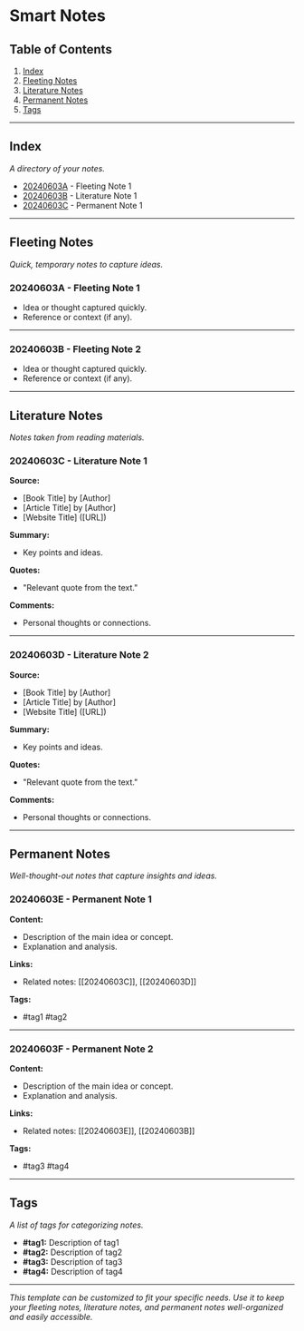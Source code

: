 # Smart Notes

## Table of Contents
1. [Index](#index)
2. [Fleeting Notes](#fleeting-notes)
3. [Literature Notes](#literature-notes)
4. [Permanent Notes](#permanent-notes)
5. [Tags](#tags)

---

## Index
*A directory of your notes.*

- [20240603A](#20240603A) - Fleeting Note 1
- [20240603B](#20240603B) - Literature Note 1
- [20240603C](#20240603C) - Permanent Note 1

---

## Fleeting Notes
*Quick, temporary notes to capture ideas.*

### 20240603A - Fleeting Note 1
- Idea or thought captured quickly.
- Reference or context (if any).

---

### 20240603B - Fleeting Note 2
- Idea or thought captured quickly.
- Reference or context (if any).

---

## Literature Notes
*Notes taken from reading materials.*

### 20240603C - Literature Note 1
**Source:**
- [Book Title] by [Author]
- [Article Title] by [Author]
- [Website Title] ([URL])

**Summary:**
- Key points and ideas.

**Quotes:**
- "Relevant quote from the text."

**Comments:**
- Personal thoughts or connections.

---

### 20240603D - Literature Note 2
**Source:**
- [Book Title] by [Author]
- [Article Title] by [Author]
- [Website Title] ([URL])

**Summary:**
- Key points and ideas.

**Quotes:**
- "Relevant quote from the text."

**Comments:**
- Personal thoughts or connections.

---

## Permanent Notes
*Well-thought-out notes that capture insights and ideas.*

### 20240603E - Permanent Note 1
**Content:**
- Description of the main idea or concept.
- Explanation and analysis.

**Links:**
- Related notes: [[20240603C]], [[20240603D]]

**Tags:**
- #tag1 #tag2

---

### 20240603F - Permanent Note 2
**Content:**
- Description of the main idea or concept.
- Explanation and analysis.

**Links:**
- Related notes: [[20240603E]], [[20240603B]]

**Tags:**
- #tag3 #tag4

---

## Tags
*A list of tags for categorizing notes.*

- **#tag1:** Description of tag1
- **#tag2:** Description of tag2
- **#tag3:** Description of tag3
- **#tag4:** Description of tag4

---

*This template can be customized to fit your specific needs. Use it to keep your fleeting notes, literature notes, and permanent notes well-organized and easily accessible.*
